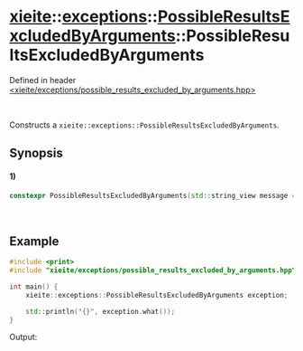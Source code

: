 # [xieite](../../../../../../xieite.md)\:\:[exceptions](../../../../../../exceptions.md)\:\:[PossibleResultsExcludedByArguments](../../../../possible_results_excluded_by_arguments.md)\:\:PossibleResultsExcludedByArguments
Defined in header [<xieite/exceptions/possible_results_excluded_by_arguments.hpp>](../../../../../../../include/xieite/exceptions/possible_results_excluded_by_arguments.hpp)

&nbsp;

Constructs a `xieite::exceptions::PossibleResultsExcludedByArguments`.

## Synopsis
#### 1)
```cpp
constexpr PossibleResultsExcludedByArguments(std::string_view message = "") noexcept;
```

&nbsp;

## Example
```cpp
#include <print>
#include "xieite/exceptions/possible_results_excluded_by_arguments.hpp"

int main() {
    xieite::exceptions::PossibleResultsExcludedByArguments exception;

    std::println("{}", exception.what());
}
```
Output:
```

```
